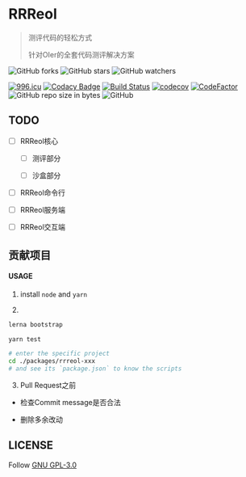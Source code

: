 # RRReol

> 测评代码的轻松方式
>
> 针对OIer的全套代码测评解决方案

![GitHub forks](https://img.shields.io/github/forks/AimonaStudio/rrreol.svg?style=social)
![GitHub stars](https://img.shields.io/github/stars/AimonaStudio/rrreol.svg?style=social)
![GitHub watchers](https://img.shields.io/github/watchers/AimonaStudio/rrreol.svg?style=social)

[![996.icu](https://img.shields.io/badge/link-996.icu-red.svg)](https://996.icu)
[![Codacy Badge](https://api.codacy.com/project/badge/Grade/abb20485cab94e9fb94c70decab47c65)](https://app.codacy.com/app/AimonaStudio/rrreol?utm_source=github.com&utm_medium=referral&utm_content=AimonaStudio/rrreol&utm_campaign=Badge_Grade_Dashboard)
[![Build Status](https://travis-ci.com/AimonaStudio/rrreol.svg?branch=master)](https://travis-ci.com/AimonaStudio/rrreol)
[![codecov](https://codecov.io/gh/AimonaStudio/rrreol/branch/master/graph/badge.svg)](https://codecov.io/gh/AimonaStudio/rrreol)
[![CodeFactor](https://www.codefactor.io/repository/github/aimonastudio/rrreol/badge)](https://www.codefactor.io/repository/github/aimonastudio/rrreol)
![GitHub repo size in bytes](https://img.shields.io/github/repo-size/AimonaStudio/rrreol.svg)
![GitHub](https://img.shields.io/github/license/AimonaStudio/rrreol.svg)

## TODO

-[ ] RRReol核心

  -[ ] 测评部分

  -[ ] 沙盒部分

-[ ] RRReol命令行

-[ ] RRReol服务端

-[ ] RRReol交互端

## 贡献项目

#### USAGE

1. install `node` and `yarn`

2.

```bash
lerna bootstrap

yarn test

# enter the specific project
cd ./packages/rrreol-xxx
# and see its `package.json` to know the scripts
```

3. Pull Request之前

  - 检查Commit message是否合法

  - 删除多余改动

## LICENSE

Follow [GNU GPL-3.0](LICENSE)
